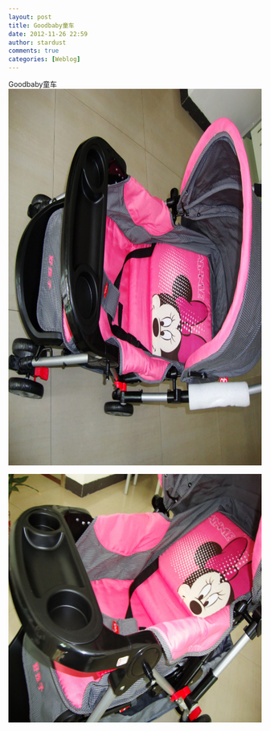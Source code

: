 ```yaml
---
layout: post
title: Goodbaby童车
date: 2012-11-26 22:59
author: stardust
comments: true
categories: [Weblog]
---
```

Goodbaby童车
<a href="/wp-content/uploads/2012/11/tumblr_me2unjf0a31qktd12o6_1280.jpg"><img src="/wp-content/uploads/2012/11/tumblr_me2unjf0a31qktd12o6_1280.jpg" alt="tumblr_me2unjf0a31qktd12o6_1280" width="1000" height="750" class="alignnone size-full wp-image-10433" /></a>

<a href="/wp-content/uploads/2012/11/tumblr_me2unjf0a31qktd12o7_1280.jpg"><img src="/wp-content/uploads/2012/11/tumblr_me2unjf0a31qktd12o7_1280.jpg" alt="tumblr_me2unjf0a31qktd12o7_1280" width="660" height="495" class="alignnone size-large wp-image-10434" /></a>
